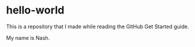 # hello-world
This is a repository that I made while reading the GitHub Get Started guide. 

My name is Nash.
